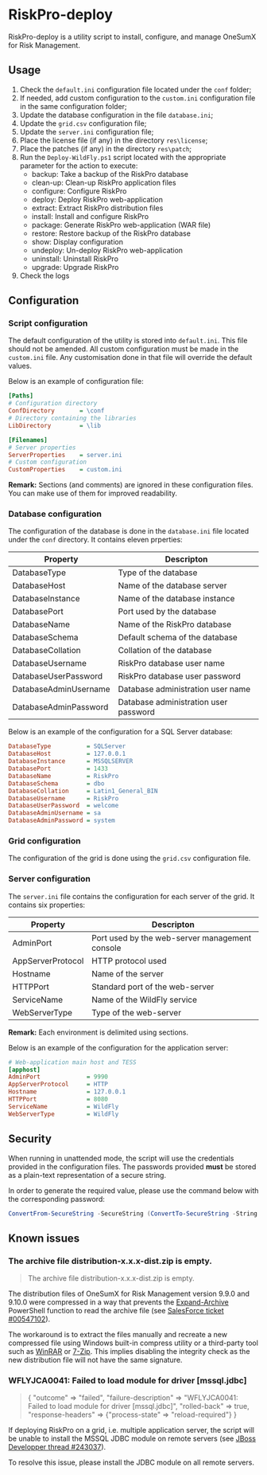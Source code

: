 # RiskPro-deploy

RiskPro-deploy is a utility script to install, configure, and manage OneSumX for Risk Management.

## Usage

1.  Check the `default.ini` configuration file located under the `conf` folder;
2.  If needed, add custom configuration to the `custom.ini` configuration file in the same configuration folder;
3.  Update the database configuration in the file `database.ini`;
3.  Update the `grid.csv` configuration file;
4.  Update the `server.ini` configuration file;
5.  Place the license file (if any) in the directory `res\license`;
6.  Place the patches (if any) in the directory `res\patch`;
7.  Run the `Deploy-WildFly.ps1` script located with the appropriate parameter for the action to execute:
    -   backup:     Take a backup of the RiskPro database
    -   clean-up:   Clean-up RiskPro application files
    -   configure:  Configure RiskPro
    -   deploy:     Deploy RiskPro web-application
    -   extract:    Extract RiskPro distribution files
    -   install:    Install and configure RiskPro
    -   package:    Generate RiskPro web-application (WAR file)
    -   restore:    Restore backup of the RiskPro database
    -   show:       Display configuration
    -   undeploy:   Un-deploy RiskPro web-application
    -   uninstall:  Uninstall RiskPro
    -   upgrade:    Upgrade RiskPro
8.  Check the logs

## Configuration

### Script configuration

The default configuration of the utility is stored into `default.ini`. This file should not be amended. All custom configuration must be made in the `custom.ini` file. Any customisation done in that file will override the default values.

Below is an example of configuration file:

```ini
[Paths]
# Configuration directory
ConfDirectory       = \conf
# Directory containing the libraries
LibDirectory        = \lib

[Filenames]
# Server properties
ServerProperties    = server.ini
# Custom configuration
CustomProperties    = custom.ini
```

**Remark:** Sections (and comments) are ignored in these configuration files. You can make use of them for improved readability.

### Database configuration

The configuration of the database is done in the `database.ini` file located under the `conf` directory. It contains eleven prperties:

| Property              | Descripton                            |
| --------------------- | ------------------------------------- |
| DatabaseType          | Type of the database                  |
| DatabaseHost          | Name of the database server           |
| DatabaseInstance      | Name of the database instance         |
| DatabasePort          | Port used by the database             |
| DatabaseName          | Name of the RiskPro database          |
| DatabaseSchema        | Default schema of the database        |
| DatabaseCollation     | Collation of the database             |
| DatabaseUsername      | RiskPro database user name            |
| DatabaseUserPassword  | RiskPro database user password        |
| DatabaseAdminUsername | Database administration user name     |
| DatabaseAdminPassword | Database administration user password |

Below is an example of the configuration for a SQL Server database:

```ini
DatabaseType          = SQLServer
DatabaseHost          = 127.0.0.1
DatabaseInstance      = MSSQLSERVER
DatabasePort          = 1433
DatabaseName          = RiskPro
DatabaseSchema        = dbo
DatabaseCollation     = Latin1_General_BIN
DatabaseUsername      = RiskPro
DatabaseUserPassword  = welcome
DatabaseAdminUsername = sa
DatabaseAdminPassword = system
```

### Grid configuration

The configuration of the grid is done using the `grid.csv` configuration file.

### Server configuration

The `server.ini` file contains the configuration for each server of the grid. It contains six properties:

| Property          | Descripton                                     |
| ----------------- | ---------------------------------------------- |
| AdminPort         | Port used by the web-server management console |
| AppServerProtocol | HTTP protocol used                             |
| Hostname          | Name of the server                             |
| HTTPPort          | Standard port of the web-server                |
| ServiceName       | Name of the WildFly service                    |
| WebServerType     | Type of the web-server                         |

**Remark:** Each environment is delimited using sections.

Below is an example of the configuration for the application server:

```ini
# Web-application main host and TESS
[apphost]
AdminPort             = 9990
AppServerProtocol     = HTTP
Hostname              = 127.0.0.1
HTTPPort              = 8080
ServiceName           = WildFly
WebServerType         = WildFly
```

## Security

When running in unattended mode, the script will use the credentials provided in the configuration files. The passwords provided **must** be stored as a plain-text representation of a secure string.

In order to generate the required value, please use the command below with the corresponding password:

```powershell
ConvertFrom-SecureString -SecureString (ConvertTo-SecureString -String "<password>" -AsPlainText -Force) -Key (Get-Content -Path ".\res\security\encryption.key")
```

## Known issues

### The archive file distribution-x.x.x-dist.zip is empty.

> The archive file distribution-x.x.x-dist.zip is empty.

The distribution files of OneSumX for Risk Management version 9.9.0 and 9.10.0 were compressed in a way that prevents the [Expand-Archive](https://docs.microsoft.com/en-us/powershell/module/microsoft.powershell.archive/expand-archive) PowerShell function to read the archive file (see [SalesForce ticket #00547102](https://wkfs.force.com/WKSupportPortal/5001T00001HZGFh)).

The workaround is to extract the files manually and recreate a new compressed file using Windows built-in compress utility or a third-party tool such as [WinRAR](https://www.win-rar.com/) or [7-Zip](https://www.7-zip.org/). This implies disabling the integrity check as the new distribution file will not have the same signature.

### WFLYJCA0041: Failed to load module for driver \[mssql.jdbc\]

> {
>    "outcome" => "failed",
>    "failure-description" => "WFLYJCA0041: Failed to load module for driver \[mssql.jdbc\]",
>    "rolled-back" => true,
>    "response-headers" => {"process-state" => "reload-required"}
> }

If deploying RiskPro on a grid, i.e. multiple application server, the script will be unable to install the MSSQL JDBC module on remote servers (see [JBoss Developper thread #243037](https://developer.jboss.org/thread/243037)).

To resolve this issue, please install the JDBC module on all remote servers.
